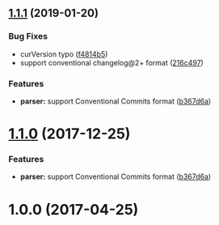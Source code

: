 <a name="1.1.1"></a>
## [1.1.1](https://github.com/jserme/cclog-parser/compare/v1.0.1...v1.1.1) (2019-01-20)


### Bug Fixes

* curVersion typo ([f4814b5](https://github.com/jserme/cclog-parser/commit/f4814b5))
* support conventional changelog@2+ format ([216c497](https://github.com/jserme/cclog-parser/commit/216c497))


### Features

* **parser:** support Conventional Commits format ([b367d6a](https://github.com/jserme/cclog-parser/commit/b367d6a))



<a name="1.1.0"></a>
# [1.1.0](https://github.com/jserme/cclog-parser/compare/v1.0.1...v1.1.0) (2017-12-25)


### Features

* **parser:** support Conventional Commits format ([b367d6a](https://github.com/jserme/cclog-parser/commit/b367d6a))



<a name="1.0.0"></a>
# 1.0.0 (2017-04-25)




